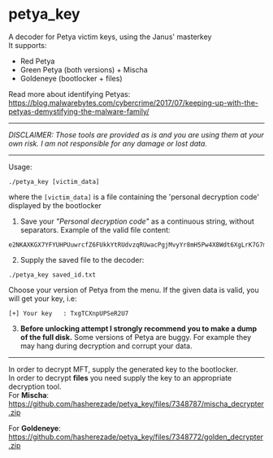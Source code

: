 # petya_key
A decoder for Petya victim keys, using the Janus' masterkey</br>
It supports:
+ Red Petya
+ Green Petya (both versions) + Mischa
+ Goldeneye (bootlocker + files)

Read more about identifying Petyas: https://blog.malwarebytes.com/cybercrime/2017/07/keeping-up-with-the-petyas-demystifying-the-malware-family/

---

*DISCLAIMER: Those tools are provided as is and you are using them at your own risk. I am not responsible for any damage or lost data.*

---
Usage:
```
./petya_key [victim_data]
```
where the `[victim_data]` is a file containing the 'personal decryption code' displayed by the bootlocker

1) Save your _"Personal decryption code"_ as a continuous string, without separators. Example of the valid file content:
```
e2NKAXKGX7YFYUHPUuwrcfZ6FUkkYtRUdvzqRUwacPgjMvyYr8mH5Pw4X8Wdt6XgLrK7G7m1TVVeBdVzRDayyHFWp76353A1
```

2) Supply the saved file to the decoder:
```
./petya_key saved_id.txt
```

Choose your version of Petya from the menu. If the given data is valid, you will get your key, i.e:
```
[+] Your key   : TxgTCXnpUPSeR2U7
```

3) <b>Before unlocking attempt I strongly recommend you to make a dump of the full disk.</b> Some versions of Petya are buggy. For example they may hang during decryption and corrupt your data.
---

In order to decrypt MFT, supply the generated key to the bootlocker.<br/>
In order to decrypt <b>files</b> you need supply the key to an appropriate decryption tool.<br/>
For **Mischa**:
https://github.com/hasherezade/petya_key/files/7348787/mischa_decrypter.zip


For **Goldeneye**:
https://github.com/hasherezade/petya_key/files/7348772/golden_decrypter.zip
